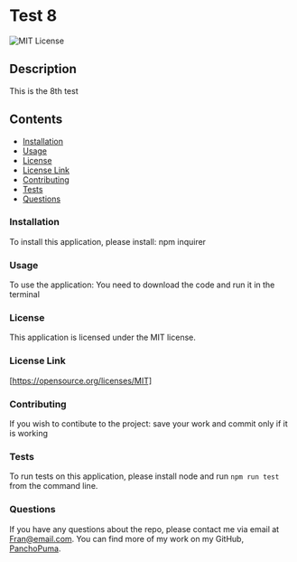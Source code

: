 # Test 8 
![MIT License](https://img.shields.io/badge/license-MIT-blue)

## Description
  This is the 8th test

## Contents
* [Installation](#installation)
* [Usage](#usage)
* [License](#license)
* [License Link](#license-link)
* [Contributing](#contributing)
* [Tests](#tests)
* [Questions](#questions)

### Installation
  To install this application, please install: npm inquirer
### Usage
  To use the application: You need to download the code and run it in the terminal
### License
  This application is licensed under the MIT license.
### License Link
  [https://opensource.org/licenses/MIT]
### Contributing
  If you wish to contibute to the project: save your work and commit only if it is working
### Tests
  To run tests on this application, please install node and run `npm run test` from the command line.
### Questions
  If you have any questions about the repo, please contact me via email at Fran@email.com. You can find more of my work on my GitHub, [PanchoPuma](https://github.com/PanchoPuma/).


